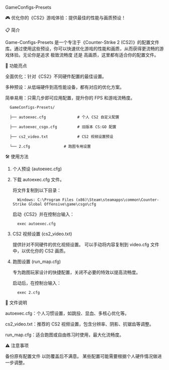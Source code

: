 GameConfigs-Presets

🎮 优化你的《CS2》游戏体验：提供最佳的性能与画质预设！

📋 简介

Game-Configs-Presets 是一个专注于《Counter-Strike 2 (CS2)》的配置文件库。通过使用这些预设，你可以快速优化游戏的性能和画质，从而获得更流畅的游戏体验。无论你是追求 极致流畅度 还是 高画质，这里都有适合你的配置文件。

🚀 功能亮点

全面优化：针对《CS2》不同硬件配置的最佳设置。

多种预设：从低端硬件到高性能设备，都有对应的优化方案。

简单易用：只需几步即可应用配置，提升你的 FPS 和游戏流畅度。

      GameConfigs-Presets/

      ├── autoexec.cfg              # 个人 CS2 自定义配置

      ├── autoexec_csgo.cfg         # 旧版本 CS:GO 配置

      ├── cs2_video.txt             # CS2 视频设置预设

      └── 2.cfg               # 跑图专用设置

🛠️ 使用方法

1. 个人预设 (autoexec.cfg)
2. 下载 autoexec.cfg 文件。

   将文件复制到以下目录：

         Windows: C:\Program Files (x86)\Steam\steamapps\common\Counter-Strike Global Offensive\game\csgo\cfg

   启动《CS2》并在控制台输入：

         exec autoexec.cfg

3. CS2 视频设置 (cs2_video.txt)
   
   提供针对不同硬件的优化视频设置。
   可以手动将内容复制到 video.cfg 文件中，以优化你的 CS2 画质。

5. 跑图设置 (run_map.cfg)
   
   专为跑图玩家设计的快捷配置，关闭不必要的特效以提高流畅度。

   启动后，在控制台输入：

         exec 2.cfg

📝 文件说明

   autoexec.cfg：个人习惯设置，如跳投、显血、多核心优化等。

   cs2_video.txt：推荐的 CS2 视频设置，包含分辨率、阴影、抗锯齿等调整。

   run_map.cfg：适合跑图或自由练习时使用，最大化流畅度。

⚠️ 注意事项

备份原有配置文件 以防覆盖后不满意。
某些配置可能需要根据个人硬件情况做进一步调整。


